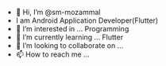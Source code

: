 - 👋 Hi, I’m @sm-mozammal
- I am Android Application Developer(Flutter)
- 👀 I’m interested in ... Programming
- 🌱 I’m currently learning ... Flutter 
- 💞️ I’m looking to collaborate on ...
- 📫 How to reach me ...

<!---
sm-mozammal/sm-mozammal is a ✨ special ✨ repository because its `README.md` (this file) appears on your GitHub profile.
You can click the Preview link to take a look at your changes.
--->
